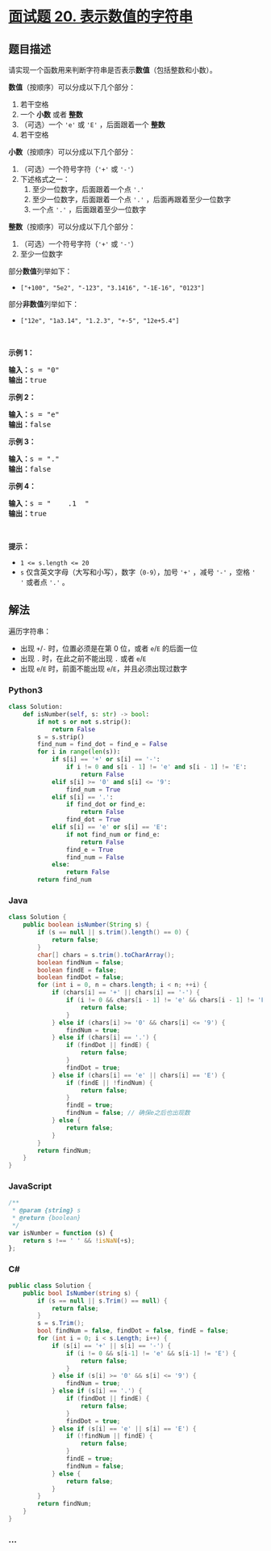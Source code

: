 # [面试题 20. 表示数值的字符串](https://leetcode.cn/problems/biao-shi-shu-zhi-de-zi-fu-chuan-lcof/)

## 题目描述

<!-- 这里写题目描述 -->

<p>请实现一个函数用来判断字符串是否表示<strong>数值</strong>（包括整数和小数）。</p>

<p><strong>数值</strong>（按顺序）可以分成以下几个部分：</p>

<ol>
	<li>若干空格</li>
	<li>一个 <strong>小数</strong> 或者 <strong>整数</strong></li>
	<li>（可选）一个 <code>'e'</code> 或 <code>'E'</code> ，后面跟着一个 <strong>整数</strong></li>
	<li>若干空格</li>
</ol>

<p><strong>小数</strong>（按顺序）可以分成以下几个部分：</p>

<ol>
	<li>（可选）一个符号字符（<code>'+'</code> 或 <code>'-'</code>）</li>
	<li>下述格式之一：
	<ol>
		<li>至少一位数字，后面跟着一个点 <code>'.'</code></li>
		<li>至少一位数字，后面跟着一个点 <code>'.'</code> ，后面再跟着至少一位数字</li>
		<li>一个点 <code>'.'</code> ，后面跟着至少一位数字</li>
	</ol>
	</li>
</ol>

<p><strong>整数</strong>（按顺序）可以分成以下几个部分：</p>

<ol>
	<li>（可选）一个符号字符（<code>'+'</code> 或 <code>'-'</code>）</li>
	<li>至少一位数字</li>
</ol>

<p>部分<strong>数值</strong>列举如下：</p>

<ul>
	<li><code>["+100", "5e2", "-123", "3.1416", "-1E-16", "0123"]</code></li>
</ul>

<p>部分<strong>非数值</strong>列举如下：</p>

<ul>
	<li><code>["12e", "1a3.14", "1.2.3", "+-5", "12e+5.4"]</code></li>
</ul>

<p> </p>

<p><strong>示例 1：</strong></p>

<pre>
<strong>输入：</strong>s = "0"
<strong>输出：</strong>true
</pre>

<p><strong>示例 2：</strong></p>

<pre>
<strong>输入：</strong>s = "e"
<strong>输出：</strong>false
</pre>

<p><strong>示例 3：</strong></p>

<pre>
<strong>输入：</strong>s = "."
<strong>输出：</strong>false</pre>

<p><strong>示例 4：</strong></p>

<pre>
<strong>输入：</strong>s = "    .1  "
<strong>输出：</strong>true
</pre>

<p> </p>

<p><strong>提示：</strong></p>

<ul>
	<li><code>1 <= s.length <= 20</code></li>
	<li><code>s</code> 仅含英文字母（大写和小写），数字（<code>0-9</code>），加号 <code>'+'</code> ，减号 <code>'-'</code> ，空格 <code>' '</code> 或者点 <code>'.'</code> 。</li>
</ul>

## 解法

<!-- 这里可写通用的实现逻辑 -->

遍历字符串：

-   出现 `+`/`-` 时，位置必须是在第 0 位，或者 `e`/`E` 的后面一位
-   出现 `.` 时，在此之前不能出现 `.` 或者 `e`/`E`
-   出现 `e`/`E` 时，前面不能出现 `e`/`E`，并且必须出现过数字

<!-- tabs:start -->

### **Python3**

<!-- 这里可写当前语言的特殊实现逻辑 -->

```python
class Solution:
    def isNumber(self, s: str) -> bool:
        if not s or not s.strip():
            return False
        s = s.strip()
        find_num = find_dot = find_e = False
        for i in range(len(s)):
            if s[i] == '+' or s[i] == '-':
                if i != 0 and s[i - 1] != 'e' and s[i - 1] != 'E':
                    return False
            elif s[i] >= '0' and s[i] <= '9':
                find_num = True
            elif s[i] == '.':
                if find_dot or find_e:
                    return False
                find_dot = True
            elif s[i] == 'e' or s[i] == 'E':
                if not find_num or find_e:
                    return False
                find_e = True
                find_num = False
            else:
                return False
        return find_num
```

### **Java**

<!-- 这里可写当前语言的特殊实现逻辑 -->

```java
class Solution {
    public boolean isNumber(String s) {
        if (s == null || s.trim().length() == 0) {
            return false;
        }
        char[] chars = s.trim().toCharArray();
        boolean findNum = false;
        boolean findE = false;
        boolean findDot = false;
        for (int i = 0, n = chars.length; i < n; ++i) {
            if (chars[i] == '+' || chars[i] == '-') {
                if (i != 0 && chars[i - 1] != 'e' && chars[i - 1] != 'E') {
                    return false;
                }
            } else if (chars[i] >= '0' && chars[i] <= '9') {
                findNum = true;
            } else if (chars[i] == '.') {
                if (findDot || findE) {
                    return false;
                }
                findDot = true;
            } else if (chars[i] == 'e' || chars[i] == 'E') {
                if (findE || !findNum) {
                    return false;
                }
                findE = true;
                findNum = false; // 确保e之后也出现数
            } else {
                return false;
            }
        }
        return findNum;
    }
}
```

### **JavaScript**

```js
/**
 * @param {string} s
 * @return {boolean}
 */
var isNumber = function (s) {
    return s !== ' ' && !isNaN(+s);
};
```

### **C#**

```csharp
public class Solution {
    public bool IsNumber(string s) {
        if (s == null || s.Trim() == null) {
            return false;
        }
        s = s.Trim();
        bool findNum = false, findDot = false, findE = false;
        for (int i = 0; i < s.Length; i++) {
            if (s[i] == '+' || s[i] == '-') {
                if (i != 0 && s[i-1] != 'e' && s[i-1] != 'E') {
                    return false;
                }
            } else if (s[i] >= '0' && s[i] <= '9') {
                findNum = true;
            } else if (s[i] == '.') {
                if (findDot || findE) {
                    return false;
                }
                findDot = true;
            } else if (s[i] == 'e' || s[i] == 'E') {
                if (!findNum || findE) {
                    return false;
                }
                findE = true;
                findNum = false;
            } else {
                return false;
            }
        }
        return findNum;
    }
}
```

### **...**

```

```

<!-- tabs:end -->
